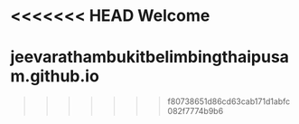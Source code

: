 <<<<<<< HEAD
Welcome 
=======
# jeevarathambukitbelimbingthaipusam.github.io
>>>>>>> f80738651d86cd63cab171d1abfc082f7774b9b6
